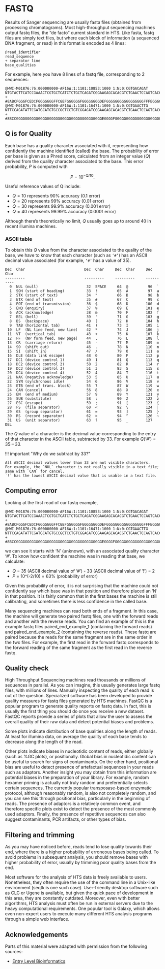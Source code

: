 # FASTQ

Results of Sanger sequencing are usually fasta files (obtained from processing chromatograms).
Most high-throughput sequencing machines output fastq files, the “de facto” current standard in HTS.
Like fasta, fastq files are simply text files, but where each block of information (a sequenced DNA fragment, or read) in this format is encoded as 4 lines:

```text
@read_identifier
read_sequence
+ separator line
base_qualities
```

For example, here you have 8 lines of a fastq file, corresponding to 2 sequences:

```text
@HWI-M01876:76:000000000-AF16W:1:1101:10853:1000 1:N:0:CGTGACAGAT
NTGTACTTCATCCGAAACTCGTGCTCATCTCTGCTCAGATCGGAAGAGCACACGTCTGAACTCCAGTCACCGTGAT
+
#8ABCFGGGFCEDCFGGGGGGGFFCGEFGGGGGGFGGGGGGGGDEFGGGGGGGGGGGGGGGGGFFFEGGGGGGGGF
@HWI-M01876:76:000000000-AF16W:1:1101:16471:1000 1:N:0:CGTGAACTTG
NTTCCAGATATTCGATGCATGTGCCGCTCCTGTCGGAGATCGGAAGAGCACACGTCTGAACTCCAGTCACCGTGAT
+
#8BCCGGGGGGGGGGGGGGGGGGGGGGGGGGGGGGGGGGGGGGGEGGGGFGGGGGGGGGGGGGGGGGGGGGGGGGG
```

## Q is for Quality

Each base has a quality character associated with it, representing how confidently the machine identified (called) the base.
The probability of error per base is given as a Phred score, calculated from an integer value ($Q$) derived from the quality character associated to the base.
This error probability, $P$ is computed with

$$
P = 10^{-Q/10}.
$$

Useful reference values of Q include:

-   $Q = 10$ represents 90% accuracy (0.1 error)
-   $Q = 20$ represents 99% accuracy (0.01 error)
-   $Q = 30$ represents 99.9% accuracy (0.001 error)
-   $Q = 40$ represents 99.99% accuracy (0.0001 error)

Although there’s theoretically no limit, $Q$ usually goes up to around 40 in recent illumina machines.

### ASCII table

To obtain this $Q$ value from the character associated to the quality of the base, we have to know that each character (such as `‘#’`) has an ASCII decimal value associated (for example, `‘#’` has a value of 35).

```text
Dec  Char                           Dec  Char     Dec  Char     Dec  Char
---------                           ---------     ---------     ----------
  0  NUL (null)                      32  SPACE     64  @         96  `
  1  SOH (start of heading)          33  !         65  A         97  a
  2  STX (start of text)             34  "         66  B         98  b
  3  ETX (end of text)               35  #         67  C         99  c
  4  EOT (end of transmission)       36  $         68  D        100  d
  5  ENQ (enquiry)                   37  %         69  E        101  e
  6  ACK (acknowledge)               38  &         70  F        102  f
  7  BEL (bell)                      39  '         71  G        103  g
  8  BS  (backspace)                 40  (         72  H        104  h
  9  TAB (horizontal tab)            41  )         73  I        105  i
 10  LF  (NL line feed, new line)    42  *         74  J        106  j
 11  VT  (vertical tab)              43  +         75  K        107  k
 12  FF  (NP form feed, new page)    44  ,         76  L        108  l
 13  CR  (carriage return)           45  -         77  M        109  m
 14  SO  (shift out)                 46  .         78  N        110  n
 15  SI  (shift in)                  47  /         79  O        111  o
 16  DLE (data link escape)          48  0         80  P        112  p
 17  DC1 (device control 1)          49  1         81  Q        113  q
 18  DC2 (device control 2)          50  2         82  R        114  r
 19  DC3 (device control 3)          51  3         83  S        115  s
 20  DC4 (device control 4)          52  4         84  T        116  t
 21  NAK (negative acknowledge)      53  5         85  U        117  u
 22  SYN (synchronous idle)          54  6         86  V        118  v
 23  ETB (end of trans. block)       55  7         87  W        119  w
 24  CAN (cancel)                    56  8         88  X        120  x
 25  EM  (end of medium)             57  9         89  Y        121  y
 26  SUB (substitute)                58  :         90  Z        122  z
 27  ESC (escape)                    59  ;         91  [        123  {
 28  FS  (file separator)            60  <         92  \        124  |
 29  GS  (group separator)           61  =         93  ]        125  }
 30  RS  (record separator)          62  >         94  ^        126  ~
 31  US  (unit separator)            63  ?         95  _        127  DEL
```

The $Q$ value of a character is the decimal value corresponding to the entry of that character in the ASCII table, subtracted by 33.
For example $Q$(‘#’) = 35 – 33.

!!! important "Why do we subtract by 33?"

    All ASCII decimal values lower than 33 are not visible characters.
    For example, the `NUL` character is not really visible in a text file; same with `CAN` for cancel.
    `!` has the lowest ASCII decimal value that is usable in a text file.

## Computing error

Looking at the first read of our fastq example,

```text
@HWI-M01876:76:000000000-AF16W:1:1101:10853:1000 1:N:0:CGTGACAGAT
NTGTACTTCATCCGAAACTCGTGCTCATCTCTGCTCAGATCGGAAGAGCACACGTCTGAACTCCAGTCACCGTGAT
+
#8ABCFGGGFCEDCFGGGGGGGFFCGEFGGGGGGFGGGGGGGGDEFGGGGGGGGGGGGGGGGGFFFEGGGGGGGGF
@HWI-M01876:76:000000000-AF16W:1:1101:16471:1000 1:N:0:CGTGAACTTG
NTTCCAGATATTCGATGCATGTGCCGCTCCTGTCGGAGATCGGAAGAGCACACGTCTGAACTCCAGTCACCGTGAT
+
#8BCCGGGGGGGGGGGGGGGGGGGGGGGGGGGGGGGGGGGGGGGEGGGGFGGGGGGGGGGGGGGGGGGGGGGGGGG
```

we can see it starts with ‘N’ (unknown), with an associated quality character ‘#’.
To know how confident the machine was in reading that base, we calculate:

-   $Q$ = 35 (ASCII decimal value of ‘#’) - 33 (ASCII decimal value of ‘!’) = 2
-   $P$ = 10^(-2/10) = 63% (probability of error)

Given this probability of error, it is not surprising that the machine could not confidently say which base was in that position and therefore placed an ‘N’ in that position.
It is fairly common that in the first bases the machine is still calibrating, and sometimes there is less confidence in the called base.

Many sequencing machines can read both ends of a fragment.
In this case, the machine will generate two paired fastq files, one with the forward reads and another with the reverse reads.
You can find an example of this is the example fastq files paired_end_example_1 (containing the forward reads) and paired_end_example_2 (containing the reverse reads).
These fastq are paired because the reads for the same fragment are in the same order in the two files.
For example, the first read in the forward fastq corresponds to the forward reading of the same fragment as the first read in the reverse fastq.

## Quality check

High Throughput Sequencing machines read thousands or millions of sequences in parallel. As you can imagine, this usually generates large fastq files, with millions of lines. Manually inspecting the quality of each read is out of the question. Specialized software has been developed to provide quality measures for fastq files generated by HTS machines. FastQC is a popular program to generate quality reports on fastq data. In fact, this is usually the first thing you should do once you receive a new dataset. FastQC reports provide a series of plots that allow the user to assess the overall quality of their raw data and detect potential biases and problems.

Some plots indicate distribution of base qualities along the length of reads. At least for illumina data, on average the quality of each base tends to decrease along the length of the read.

Other plots indicate biases in nucleotidic content of reads, either globally (such as %GC plots), or positionally. Global bias in nucleotidic content can be useful to search for signs of contaminants. On the other hand, positional bias are useful to detect presence of artefactual sequences in your reads such as adaptors. Another insight you may obtain from this information are potential biases in the preparation of your library. For example, random hexamer priming is actually not truly random and preferentially selects certain sequences. The currently popular transposase-based enzymatic protocol, although reasonably random, is also not completely random, and you can see this through positional bias, particularly in the beginning of reads. The presence of adaptors is a relatively common event, and therefore specific plots exist to detect the presence of the most commonly used adaptors. Finally, the presence of repetitive sequences can also suggest contaminants, PCR artifacts, or other types of bias.

## Filtering and trimming

As you may have noticed before, reads tend to lose quality towards their end, where there is a higher probability of erroneous bases being called. To avoid problems in subsequent analysis, you should remove bases with higher probability of error, usually by trimming poor quality bases from the end.

Most software for the analysis of HTS data is freely available to users. Nonetheless, they often require the use of the command line in a Unix-like environment (seqtk is one such case). User-friendly desktop software such as CLC or Ugene is available, but given the quick pace of development in this area, they are constantly outdated. Moreover, even with better algorithms, HTS analysis must often be run in external servers due to the heavy computational requirements. One popular tool is Galaxy, which allows even non-expert users to execute many different HTS analysis programs through a simple web interface.

## Acknowledgements

Parts of this material were adapted with permission from the following sources:

-   [Entry Level Bioinformatics](https://gtpb.github.io/ELB18S/)
